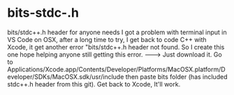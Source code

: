 # bits-stdc-.h
bits/stdc++.h header for anyone needs
I got a problem with terminal input in VS Code on OSX, after a long time to try, I get back to code C++ with Xcode, it get another error "bits/stdc++.h header not found. So I create this one hope helping anyone still getting this error. 
---> Just download it. Go to Applications/Xcode.app/Contents/Developer/Platforms/MacOSX.platform/Developer/SDKs/MacOSX.sdk/usr/include then paste bits folder (has included stdc++.h header from this git). Get back to Xcode, It'll work.
